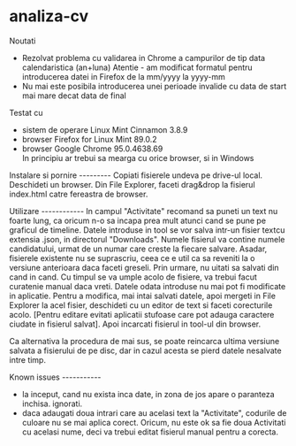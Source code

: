 # analiza-cv

Noutati

- Rezolvat problema cu validarea in Chrome a campurilor de tip data calendaristica (an+luna)
   Atentie - am modificat formatul pentru introducerea datei in Firefox de la mm/yyyy la yyyy-mm
- Nu mai este posibila introducerea unei perioade invalide cu data de start mai mare decat data de final

Testat cu

- sistem de operare Linux Mint Cinnamon 3.8.9
- browser Firefox for Linux Mint 89.0.2
- browser Google Chrome 95.0.4638.69  
In principiu ar trebui sa mearga cu orice browser, si in Windows

Instalare si pornire ---------
Copiati fisierele undeva pe drive-ul local.
Deschideti un browser.
Din File Explorer, faceti drag&drop la fisierul index.html catre fereastra de browser.

Utilizare ------------
In campul "Activitate" recomand sa puneti un text nu foarte lung, ca oricum n-o sa incapa
prea mult atunci cand se pune pe graficul de timeline.
Datele introduse in tool se vor salva intr-un fisier textcu extensia .json, in directorul "Downloads".
Numele fisierul va contine numele candidatului, urmat de un numar care creste la fiecare salvare.
Asadar, fisierele existente nu se suprascriu, ceea ce e util ca sa reveniti la o versiune anterioara
daca faceti greseli. Prin urmare, nu uitati sa salvati din cand in cand.
Cu timpul se va umple acolo de fisiere, va trebui facut curatenie manual daca vreti.
Datele odata introduse nu mai pot fi modificate in aplicatie. Pentru a modifica,
mai intai salvati datele, apoi mergeti in File Explorer la acel fisier, deschideti cu
un editor de text si faceti corecturile acolo. [Pentru editare evitati aplicatii stufoase
care pot adauga caractere ciudate in fisierul salvat].
 Apoi incarcati fisierul in tool-ul din browser.

 Ca alternativa la procedura de mai sus, se poate reincarca ultima versiune salvata a
  fisierului de pe disc, dar in cazul acesta se pierd datele nesalvate intre timp.

Known issues -----------

- la inceput, cand nu exista inca date, in zona de jos apare o paranteza inchisa. ignorati.
- daca adaugati doua intrari care au acelasi text la "Activitate",  codurile de culoare
 nu se mai aplica corect. Oricum, nu este ok sa fie doua Activitati cu acelasi nume, deci
  va trebui editat fisierul manual pentru a corecta.